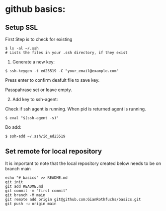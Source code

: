 # github basics:

## Setup SSL

First Step is to check for existing 

```
$ ls -al ~/.ssh
# Lists the files in your .ssh directory, if they exist
```

1. Generate a new key:

```
$ ssh-keygen -t ed25519 -C "your_email@example.com"
```

Press enter to confirm deafult file to save key.

Passpahrase set or leave empty.

2. Add key to ssh-agent:

Check if ssh agent is running. When pid is returned agent is running.

```
$ eval "$(ssh-agent -s)"
```

Do add:

```
$ ssh-add ~/.ssh/id_ed25519
```

## Set remote for local repository

It is important to note that the local repository created below needs to be on branch main

```
echo "# basics" >> README.md
git init
git add README.md
git commit -m "first commit"
git branch -M main
git remote add origin git@github.com:GianRothfuchs/basics.git
git push -u origin main
```


